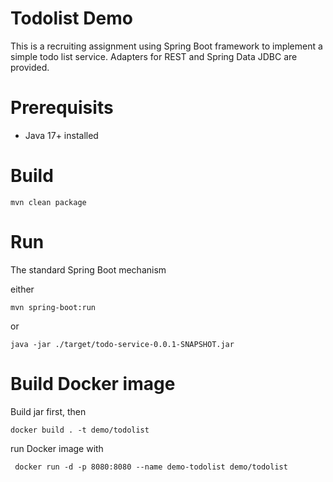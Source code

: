# Todolist Demo

This is a recruiting assignment using Spring Boot framework to implement a simple todo
list service. Adapters for REST and Spring Data JDBC are provided.

# Prerequisits

- Java 17+ installed

# Build

`mvn clean package`

# Run

The standard Spring Boot mechanism

either

`mvn spring-boot:run`

or

`java -jar ./target/todo-service-0.0.1-SNAPSHOT.jar`

# Build Docker image

Build jar first, then

`docker build . -t demo/todolist`

run Docker image with

` docker run -d -p 8080:8080 --name demo-todolist demo/todolist`
